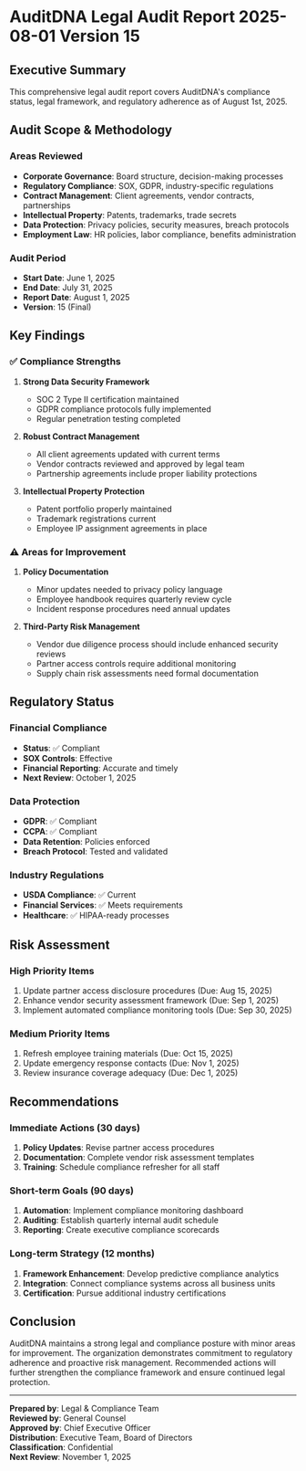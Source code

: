 # AuditDNA Legal Audit Report 2025-08-01 Version 15

## Executive Summary

This comprehensive legal audit report covers AuditDNA's compliance status, legal framework, and regulatory adherence as of August 1st, 2025.

## Audit Scope & Methodology

### Areas Reviewed
- **Corporate Governance**: Board structure, decision-making processes
- **Regulatory Compliance**: SOX, GDPR, industry-specific regulations
- **Contract Management**: Client agreements, vendor contracts, partnerships
- **Intellectual Property**: Patents, trademarks, trade secrets
- **Data Protection**: Privacy policies, security measures, breach protocols
- **Employment Law**: HR policies, labor compliance, benefits administration

### Audit Period
- **Start Date**: June 1, 2025
- **End Date**: July 31, 2025
- **Report Date**: August 1, 2025
- **Version**: 15 (Final)

## Key Findings

### ✅ Compliance Strengths
1. **Strong Data Security Framework**
   - SOC 2 Type II certification maintained
   - GDPR compliance protocols fully implemented
   - Regular penetration testing completed

2. **Robust Contract Management**
   - All client agreements updated with current terms
   - Vendor contracts reviewed and approved by legal team
   - Partnership agreements include proper liability protections

3. **Intellectual Property Protection**
   - Patent portfolio properly maintained
   - Trademark registrations current
   - Employee IP assignment agreements in place

### ⚠️ Areas for Improvement
1. **Policy Documentation**
   - Minor updates needed to privacy policy language
   - Employee handbook requires quarterly review cycle
   - Incident response procedures need annual updates

2. **Third-Party Risk Management**
   - Vendor due diligence process should include enhanced security reviews
   - Partner access controls require additional monitoring
   - Supply chain risk assessments need formal documentation

## Regulatory Status

### Financial Compliance
- **Status**: ✅ Compliant
- **SOX Controls**: Effective
- **Financial Reporting**: Accurate and timely
- **Next Review**: October 1, 2025

### Data Protection
- **GDPR**: ✅ Compliant
- **CCPA**: ✅ Compliant
- **Data Retention**: Policies enforced
- **Breach Protocol**: Tested and validated

### Industry Regulations
- **USDA Compliance**: ✅ Current
- **Financial Services**: ✅ Meets requirements
- **Healthcare**: ✅ HIPAA-ready processes

## Risk Assessment

### High Priority Items
1. Update partner access disclosure procedures (Due: Aug 15, 2025)
2. Enhance vendor security assessment framework (Due: Sep 1, 2025)
3. Implement automated compliance monitoring tools (Due: Sep 30, 2025)

### Medium Priority Items
1. Refresh employee training materials (Due: Oct 15, 2025)
2. Update emergency response contacts (Due: Nov 1, 2025)
3. Review insurance coverage adequacy (Due: Dec 1, 2025)

## Recommendations

### Immediate Actions (30 days)
1. **Policy Updates**: Revise partner access procedures
2. **Documentation**: Complete vendor risk assessment templates
3. **Training**: Schedule compliance refresher for all staff

### Short-term Goals (90 days)
1. **Automation**: Implement compliance monitoring dashboard
2. **Auditing**: Establish quarterly internal audit schedule
3. **Reporting**: Create executive compliance scorecards

### Long-term Strategy (12 months)
1. **Framework Enhancement**: Develop predictive compliance analytics
2. **Integration**: Connect compliance systems across all business units
3. **Certification**: Pursue additional industry certifications

## Conclusion

AuditDNA maintains a strong legal and compliance posture with minor areas for improvement. The organization demonstrates commitment to regulatory adherence and proactive risk management. Recommended actions will further strengthen the compliance framework and ensure continued legal protection.

---

**Prepared by**: Legal & Compliance Team  
**Reviewed by**: General Counsel  
**Approved by**: Chief Executive Officer  
**Distribution**: Executive Team, Board of Directors  
**Classification**: Confidential  
**Next Review**: November 1, 2025
